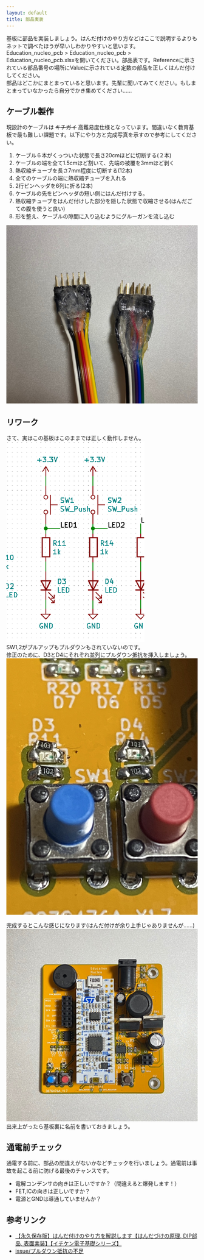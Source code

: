 ```yaml
---
layout: default
title: 部品実装
---
```


基板に部品を実装しましょう。はんだ付けのやり方などはここで説明するよりもネットで調べたほうが早いしわかりやすいと思います。  
Education_nucleo_pcb > Education_nucleo_pcb > Education_nucleo_pcb.xlsxを開いてください。部品表です。Referenceに示されている部品番号の場所にValueに示されている定数の部品を正しくはんだ付けしてください。  
部品はどこかにまとまっていると思います。先輩に聞いてみてください。もしまとまっていなかったら自分でかき集めてください……  

## ケーブル製作

現設計のケーブルは ~~キチガイ~~ 高難易度仕様となっています。間違いなく教育基板で最も難しい課題です。以下にやり方と完成写真を示すので参考にしてください。

1. ケーブル６本がくっついた状態で長さ20cmほどに切断する(２本)
2. ケーブルの端を全て1.5cmほど割いて、先端の被覆を3mmほど剥く
3. 熱収縮チューブを長さ7mm程度に切断する(12本)
4. 全てのケーブルの端に熱収縮チューブを入れる
5. 2行ピンヘッダを6列に折る(2本)
6. ケーブルの先をピンヘッダの短い側にはんだ付けする。
7. 熱収縮チューブをはんだ付けした部分を隠した状態で収縮させる(はんだごての腹を使うと良い)
8. 形を整え、ケーブルの隙間に入り込むようにグルーガンを流し込む

![cable](image/cable.jpg)

## リワーク

さて、実はこの基板はこのままでは正しく動作しません。  
![rework](image/rework.png)  
SW1,2がプルアップもプルダウンもされていないのです。  
修正のために、D3とD4にそれぞれ並列にプルダウン抵抗を挿入しましょう。
![done](image/rework_done.jpg)

完成するとこんな感じになります(はんだ付けが余り上手じゃありませんが……)  
![完成](image/kansei.jpg)  
出来上がったら基板裏に名前を書いておきましょう。

## 通電前チェック

通電する前に、部品の間違えがないかなどチェックを行いましょう。通電前は事故を起こる前に防げる最後のチャンスです。 　

* 電解コンデンサの向きは正しいですか？（間違えると爆発します！）  
* FET,ICの向きは正しいですか？
* 電源とGNDは導通していませんか？

## 参考リンク

* [【永久保存版】はんだ付けのやり方を解説します【はんだづけの原理, DIP部品, 表面実装】【イチケン電子基礎シリーズ】](https://youtu.be/dQ7AUjb1tkA)  
* [issue/プルダウン抵抗の不足](https://github.com/kiksworks/education-board/issues/2)
